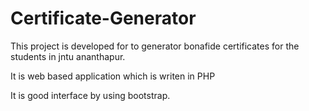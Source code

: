 # Certificate-Generator

This project is developed for to generator bonafide certificates for the students in jntu ananthapur.

It is web based application which is writen in PHP

It is good interface by using bootstrap.
